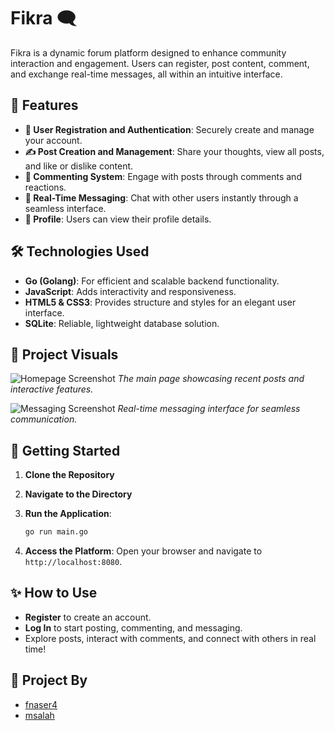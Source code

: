 # Fikra 🗨️

Fikra is a dynamic forum platform designed to enhance community interaction and engagement. Users can register, post content, comment, and exchange real-time messages, all within an intuitive interface.

## 🌟 Features

- **🔑 User Registration and Authentication**: Securely create and manage your account.
- **✍️ Post Creation and Management**: Share your thoughts, view all posts, and like or dislike content.
- **💬 Commenting System**: Engage with posts through comments and reactions.
- **💌 Real-Time Messaging**: Chat with other users instantly through a seamless interface.
- **👤 Profile**: Users can view their profile details.

## 🛠️ Technologies Used

- **Go (Golang)**: For efficient and scalable backend functionality.
- **JavaScript**: Adds interactivity and responsiveness.
- **HTML5 & CSS3**: Provides structure and styles for an elegant user interface.
- **SQLite**: Reliable, lightweight database solution.

## 📸 Project Visuals

![Homepage Screenshot](static/images/homepage.png)
*The main page showcasing recent posts and interactive features.*

![Messaging Screenshot](static/images/messaging.png)
*Real-time messaging interface for seamless communication.*

## 🚀 Getting Started

1. **Clone the Repository** 

2. **Navigate to the Directory**
   
3. **Run the Application**:  
   ```bash
   go run main.go
   ```
4. **Access the Platform**: Open your browser and navigate to `http://localhost:8080`.

## ✨ How to Use

- **Register** to create an account.
- **Log In** to start posting, commenting, and messaging.
- Explore posts, interact with comments, and connect with others in real time!

## 👥 Project By

- [fnaser4](https://github.com/fnaser4)
- [msalah](https://github.com/marymSalah)
